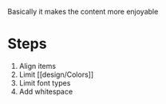 Basically it makes the content more enjoyable

# Steps

1. Align items
2. Limit [[design/Colors]]
3. Limit font types
4. Add whitespace